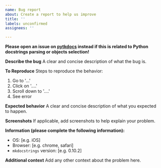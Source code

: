 ```yaml
---
name: Bug report
about: Create a report to help us improve
title: ''
labels: unconfirmed
assignees: ''

---
```


**Please open an issue on [pytkdocs](https://github.com/pawamoy/pytkdocs/issues) instead if this is related to Python docstrings parsing or objects selection!**

**Describe the bug**
A clear and concise description of what the bug is.

**To Reproduce**
Steps to reproduce the behavior:
1. Go to '...'
2. Click on '....'
3. Scroll down to '....'
4. See error

**Expected behavior**
A clear and concise description of what you expected to happen.

**Screenshots**
If applicable, add screenshots to help explain your problem.

**Information (please complete the following information):**
- OS: [e.g. iOS]
- Browser: [e.g. chrome, safari]
- `mkdocstrings` version: [e.g. 0.10.2] 

**Additional context**
Add any other context about the problem here.
